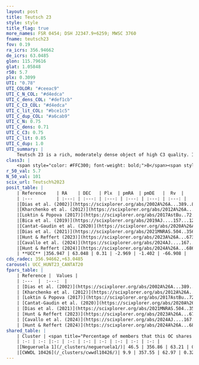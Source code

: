 ```yaml
---
layout: post
title: Teutsch 23
style: style
title_flag: true
more_names: FSR 0454; DSH J2347.9+6259; MWSC 3760
fname: teutsch23
fov: 0.19
ra_icrs: 356.94662
de_icrs: 63.0485
glon: 115.79616
glat: 1.05848
r50: 5.7
plx: 0.3099
UTI: "0.78"
UTI_COLOR: "#ceeac9"
UTI_C_N_COL: "#d4edca"
UTI_C_dens_COL: "#def1cb"
UTI_C_C3_COL: "#d4edca"
UTI_C_lit_COL: "#bce1c5"
UTI_C_dup_COL: "#a6cab9"
UTI_C_N: 0.75
UTI_C_dens: 0.71
UTI_C_C3: 0.75
UTI_C_lit: 0.85
UTI_C_dup: 1.0
UTI_summary: |
    Teutsch 23 is a rich, moderately dense object of high C3 quality. It is well-studied in the literature.<br><br>This object shares a moderate percentage of members with at least one entry reported in the same catalogue.
class3: |
    <span style="color: #FFC300; font-weight: bold;">B</span><span style="color: green; font-weight: bold;">A</span>
r_50_val: 5.7
N_50_val: 101
scix_url: Teutsch%2023
posit_table: |
    | Reference    | RA    | DEC   | Plx  | pmRA  | pmDE   |  Rv  |
    | :---         | :---: | :---: | :---: | :---: | :---: | :---: |
    |[Dias et al. (2002)](https://scixplorer.org/abs/2002A%26A...389..871D) | 356.979 | 62.99 | -- | 0.1 | -2.15 | -- |
    |[Kharchenko et al. (2012)](https://scixplorer.org/abs/2012A%26A...543A.156K) | 356.962 | 62.997 | -- | 3.66 | -5.83 | -- |
    |[Loktin & Popova (2017)](https://scixplorer.org/abs/2017AstBu..72..257L) | 356.985 | 62.99 | -- | 2.556 | -5.789 | -- |
    |[Bica et al. (2019)](https://scixplorer.org/abs/2019AJ....157...12B) | 356.97 | 62.997 | -- | -- | -- | -- |
    |[Cantat-Gaudin et al. (2020)](https://scixplorer.org/abs/2020A%26A...640A...1C) | 356.976 | 62.996 | 0.29 | -2.986 | -1.387 | -- |
    |[Dias et al. (2021)](https://scixplorer.org/abs/2021MNRAS.504..356D) | 356.986 | 63.002 | 0.283 | -2.978 | -1.413 | -- |
    |[Hunt & Reffert (2023)](https://scixplorer.org/abs/2023A%26A...673A.114H) | 356.968 | 62.993 | 0.317 | -2.952 | -1.425 | -- |
    |[Cavallo et al. (2024)](https://scixplorer.org/abs/2024AJ....167...12C) | 356.946 | 62.992 | 0.317 | -- | -- | -- |
    |[Hunt & Reffert (2024)](https://scixplorer.org/abs/2024A%26A...686A..42H) | 356.968 | 62.993 | 0.317 | -2.952 | -1.425 | -- |
    | **UCC** |356.947 | 63.048 | 0.31 | -2.969 | -1.402 | -66.908 | 
cds_radec: 356.94662,+63.0485
carousel: UCC_HUNT23_CANTAT20
fpars_table: |
    | Reference |  Values |
    | :---  |  :---:  |
    | [Dias et al. (2002)](https://scixplorer.org/abs/2002A%26A...389..871D) | `E(B-V)=0.77, Dist=2680.0, Age=7.0` |
    | [Kharchenko et al. (2012)](https://scixplorer.org/abs/2012A%26A...543A.156K) | `e_bv=0.77, distance=2800, log_age=7.1` |
    | [Loktin & Popova (2017)](https://scixplorer.org/abs/2017AstBu..72..257L) | `E(B-V)=0.659, Dmod=10.6, logt=7.81` |
    | [Cantat-Gaudin et al. (2020)](https://scixplorer.org/abs/2020A%26A...640A...1C) | `AVNN=2.69, DMNN=12.69, AgeNN=6.75` |
    | [Dias et al. (2021)](https://scixplorer.org/abs/2021MNRAS.504..356D) | `Av=2.852, Dist=2640, logage=7.07, [Fe/H]=-0.088` |
    | [Hunt & Reffert (2023)](https://scixplorer.org/abs/2023A%26A...673A.114H) | `AV50=3.31, diffAV50=0.433, MOD50=12.385, logAge50=7.119` |
    | [Cavallo et al. (2024)](https://scixplorer.org/abs/2024AJ....167...12C) | `AV50=3.05, dMod50=12.66, logAge50=7.32, [Fe/H]50=0.56` |
    | [Hunt & Reffert (2024)](https://scixplorer.org/abs/2024A%26A...686A..42H) | `MassJ=371.113` |
shared_table: |
    | Cluster | <span title="Percentage of members that this OC shares with the ones listed">%</span>   | RA   | DEC   | Plx   | pmRA  | pmDE  | Rv | UTI |
    | :-: | :-: |:-: | :-: | :-: | :-: | :-: | :-: | :-: |
    |[Negueruela 1](/_clusters/negueruela1/)| 46.5 | 356.86 | 63.21 | 0.31 | -2.97 | -1.38 | -- |0.79 |
    |[CWWDL 10426](/_clusters/cwwdl10426/)| 9.9 | 357.55 | 62.97 | 0.32 | -3.04 | -1.36 | -89.18 |0.11 |
---
```

